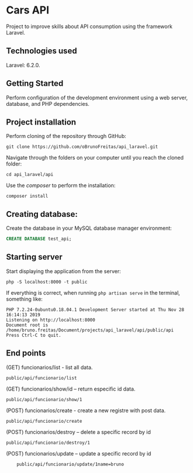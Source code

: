 # Cars API

Project to improve skills about API consumption using the framework Laravel.

## Technologies used
Laravel: 6.2.0.

## Getting Started
Perform configuration of the development environment using a web server, database, and PHP dependencies.

## Project installation

Perform cloning of the repository through GitHub:

```shell 
git clone https://github.com/oBrunoFreitas/api_laravel.git
```

Navigate through the folders on your computer until you reach the cloned folder:

```shell 
cd api_laravel/api
```

Use the *composer* to perform the installation:

```shell 
composer install
```

## Creating database:
Create the database in your MySQL database manager environment:

```sql
CREATE DATABASE test_api;
```

## Starting server
Start displaying the application from the server:

```shell
php -S localhost:8000 -t public
```

If everything is correct, when running `php artisan serve` in the terminal, something like:

```shell
PHP 7.2.24-0ubuntu0.18.04.1 Development Server started at Thu Nov 28 16:14:13 2019
Listening on http://localhost:8000
Document root is /home/bruno.freitas/Document/projects/api_laravel/api/public/api
Press Ctrl-C to quit.
```

## End points

(GET) funcionarios/list - list all data.
```shell
public/api/funcionario/list
```    
(GET) funcionarios/show/id – return especific id data.
```shell
public/api/funcionario/show/1
```
(POST) funcionarios/create - create a new registre with post data.
```shell
public/api/funcionario/create
```
(POST) funcionarios/destroy – delete a specific record by id
```shell
public/api/funcionario/destroy/1
```
(POST) funcionarios/update – update a specific record by id
```shell
    public/api/funcionario/update/1name=bruno
